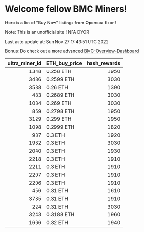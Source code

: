 # Welcome fellow BMC Miners!
Here is a list of "Buy Now" listings from Opensea floor !

Note: This is an unofficial site ! NFA DYOR

Last auto update at: Sun Nov 27 17:43:51 UTC 2022

Bonus: Do check out a more advanced [BMC-Overview-Dashboard](https://dune.com/defifunk/BMC-Overview-Dashboard)


|   ultra_miner_id | ETH_buy_price   |   hash_rewards |
|-----------------:|:----------------|---------------:|
|             1348 | 0.258 ETH       |           1950 |
|             3486 | 0.2599 ETH      |           3030 |
|             3588 | 0.26 ETH        |           1390 |
|              483 | 0.2689 ETH      |           3030 |
|             1034 | 0.269 ETH       |           3030 |
|              859 | 0.2798 ETH      |           1950 |
|             3129 | 0.299 ETH       |           1950 |
|             1098 | 0.2999 ETH      |           1820 |
|              987 | 0.3 ETH         |           1920 |
|             1982 | 0.3 ETH         |           3030 |
|             2040 | 0.3 ETH         |           1930 |
|             2218 | 0.3 ETH         |           1910 |
|             2211 | 0.3 ETH         |           1910 |
|             2207 | 0.3 ETH         |           1910 |
|             2206 | 0.3 ETH         |           1910 |
|              456 | 0.31 ETH        |           1610 |
|             3785 | 0.31 ETH        |           1910 |
|              224 | 0.31 ETH        |           3030 |
|             3243 | 0.3188 ETH      |           1960 |
|             1666 | 0.32 ETH        |           1940 |